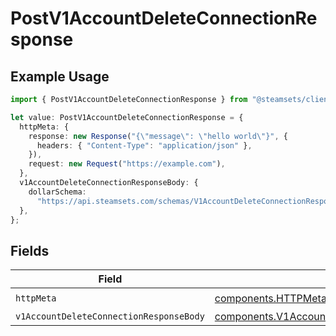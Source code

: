 # PostV1AccountDeleteConnectionResponse

## Example Usage

```typescript
import { PostV1AccountDeleteConnectionResponse } from "@steamsets/client-ts/models/operations";

let value: PostV1AccountDeleteConnectionResponse = {
  httpMeta: {
    response: new Response("{\"message\": \"hello world\"}", {
      headers: { "Content-Type": "application/json" },
    }),
    request: new Request("https://example.com"),
  },
  v1AccountDeleteConnectionResponseBody: {
    dollarSchema:
      "https://api.steamsets.com/schemas/V1AccountDeleteConnectionResponseBody.json",
  },
};
```

## Fields

| Field                                                                                                                | Type                                                                                                                 | Required                                                                                                             | Description                                                                                                          |
| -------------------------------------------------------------------------------------------------------------------- | -------------------------------------------------------------------------------------------------------------------- | -------------------------------------------------------------------------------------------------------------------- | -------------------------------------------------------------------------------------------------------------------- |
| `httpMeta`                                                                                                           | [components.HTTPMetadata](../../models/components/httpmetadata.md)                                                   | :heavy_check_mark:                                                                                                   | N/A                                                                                                                  |
| `v1AccountDeleteConnectionResponseBody`                                                                              | [components.V1AccountDeleteConnectionResponseBody](../../models/components/v1accountdeleteconnectionresponsebody.md) | :heavy_minus_sign:                                                                                                   | OK                                                                                                                   |